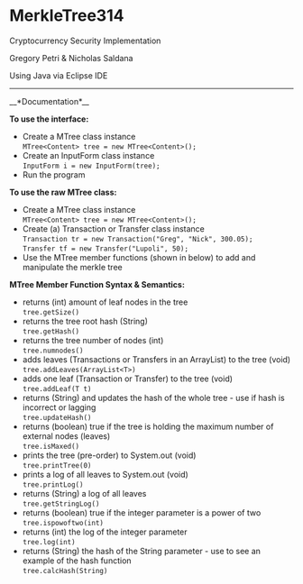 # MerkleTree314
Cryptocurrency Security Implementation

Gregory Petri & Nicholas Saldana

Using Java via Eclipse IDE
<hr></hr>
__*Documentation*__

__To use the interface:__

* Create a MTree class instance</br>
`MTree<Content> tree = new MTree<Content>();`</br>
* Create an InputForm class instance</br>
`InputForm i = new InputForm(tree);`</br>
* Run the program</br>


__To use the raw MTree class:__

* Create a MTree class instance</br>
`MTree<Content> tree = new MTree<Content>();`</br>
* Create (a) Transaction or Transfer class instance</br>
`Transaction tr = new Transaction("Greg", "Nick", 300.05);`</br>
`Transfer tf = new Transfer("Lupoli", 50);`</br>
* Use the MTree member functions (shown in below) to add and manipulate the merkle tree</br>

__MTree Member Function Syntax & Semantics:__
* returns (int) amount of leaf nodes in the tree</br>
`tree.getSize()`</br>
* returns the tree root hash (String)</br>
`tree.getHash()`</br>
* returns the tree number of nodes (int)</br>
`tree.numnodes()`</br>
* adds leaves (Transactions or Transfers in an ArrayList<T>) to the tree (void)</br>
`tree.addLeaves(ArrayList<T>)`</br>
* adds one leaf (Transaction or Transfer) to the tree (void) </br>
`tree.addLeaf(T t)`</br>
* returns (String) and updates the hash of the whole tree - use if hash is incorrect or lagging</br>
`tree.updateHash()`</br>
* returns (boolean) true if the tree is holding the maximum number of external nodes (leaves)</br>
`tree.isMaxed()`</br>
* prints the tree (pre-order) to System.out (void)</br>
`tree.printTree(0)`</br>
* prints a log of all leaves to System.out (void)</br>
`tree.printLog()`</br>
* returns (String) a log of all leaves</br>
`tree.getStringLog()`</br>
* returns (boolean) true if the integer parameter is a power of two</br>
`tree.ispowoftwo(int)`</br>
* returns (int) the log of the integer parameter</br>
`tree.log(int)`</br>
* returns (String) the hash of the String parameter - use to see an example of the hash function</br>
`tree.calcHash(String)`</br>
